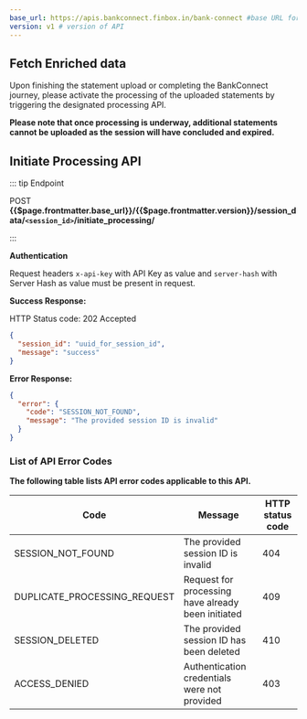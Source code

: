 ```yaml
---
base_url: https://apis.bankconnect.finbox.in/bank-connect #base URL for the API
version: v1 # version of API
---
```



## Fetch Enriched data

Upon finishing the statement upload or completing the BankConnect journey, please activate the processing of the uploaded statements by triggering the designated processing API.

**Please note that once processing is underway, additional statements cannot be uploaded as the session will have concluded and expired.**


## Initiate Processing API

::: tip Endpoint

POST  **{{$page.frontmatter.base_url}}/{{$page.frontmatter.version}}/session_data/`<session_id>`/initiate_processing/**

:::

**Authentication**

Request headers `x-api-key` with API Key as value and `server-hash` with Server Hash as value must be present in request.

**Success Response:**

HTTP Status code: 202 Accepted

```json
{
  "session_id": "uuid_for_session_id",                             
  "message": "success"   
}
```                                           
                                                                       

**Error Response:**

```json
{
  "error": {
    "code": "SESSION_NOT_FOUND",
    "message": "The provided session ID is invalid"
  }
}
```

### List of API Error Codes

**The following table lists API error codes applicable to this API.** 
  
|Code|Message|HTTP status code|
|------------------------------| ----------------------------------| ---------------|
|SESSION_NOT_FOUND|The provided session ID is invalid|404|
|DUPLICATE_PROCESSING_REQUEST|Request for processing have already been initiated|409|
|SESSION_DELETED|The provided session ID has been deleted|410|
|ACCESS_DENIED|Authentication credentials were not provided|403|

